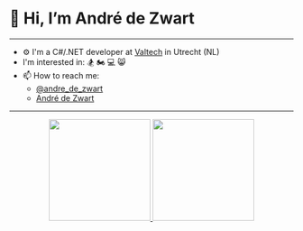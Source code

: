# 👋 Hi, I’m André de Zwart

---
- ⚙️ I'm a C#/.NET developer at [Valtech](https://www.valtech.com/nl-nl/over-ons/kantoren/?country=Netherlands) in Utrecht (NL)
- I'm interested in: 🏂 🏍️ 💻 😸
- 📫 How to reach me: 
  - [@andre_de_zwart](https://twitter.com/andre_de_zwart)
  - [André de Zwart](https://www.linkedin.com/in/andredezwart/)

   
---  
   
<p align="center">
<a href="https://github.com/adezwart">
  <img height="180em" src="https://github-readme-stats-eight-theta.vercel.app/api?username=adezwart&show_icons=true&theme=algolia&include_all_commits=true&count_private=true"/>
  <img height="180em" src="https://github-readme-stats-eight-theta.vercel.app/api/top-langs/?username=adezwart&layout=compact&langs_count=8&theme=algolia"/>
</a>
</p>